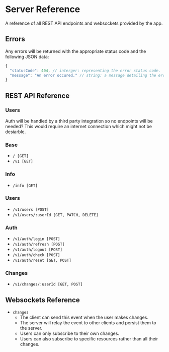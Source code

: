 # Server Reference
A reference of all REST API endpoints and websockets provided by the app.

## Errors
Any errors will be returned with the appropriate status code and the following JSON data:

```js
{
  "statusCode": 404, // interger: representing the error status code.
  "message": "An error occured." // string: a message detailing the error.
}
```

## REST API Reference

### Users
Auth will be handled by a third party integration so no endpoints will be needed?
This would require an internet connection which might not be desiarble.

### Base
- `/ [GET]`
- `/v1 [GET]`

### Info
- `/info [GET]`

### Users
- `/v1/users [POST]`
- `/v1/users/:userId [GET, PATCH, DELETE]`

### Auth
- `/v1/auth/login [POST]`
- `/v1/auth/refresh [POST]`
- `/v1/auth/logout [POST]`
- `/v1/auth/check [POST]`
- `/v1/auth/reset [GET, POST]`

### Changes
- `/v1/changes/:userId [GET, POST]`

## Websockets Reference
- `changes`
  - The client can send this event when the user makes changes.
  - The server will relay the event to other clients and persist them to the server.
  - Users can only subscribe to their own changes.
  - Users can also subscribe to specific resources rather than all their changes.
